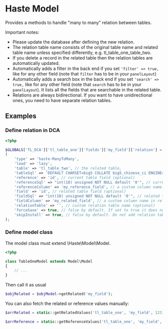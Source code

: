 # Haste Model

Provides a methods to handle "many to many" relation between tables.

Important notes:

- Please update the database after defining the new relation.
- The relation table name consists of the original table name and related table name unless specified differently, e.g. tl_table_one_table_two.
- If you delete a record in the related table then the relation tables are automatically updated.
- Automatically adds a filter in the back end if you set `'filter' => true,` like for any other field (note that `filter` has to be in your `panelLayout`)
- Automatically adds a search box in the back end if you set `'search' => true,` like for any other field  (note that `search` has to be in your `panelLayout`). It lists all the fields that are searchable in the related table.
- Relations are always bidirectional. If you want to have unidirectional ones, you need to have separate relation tables.

## Examples ##

### Define relation in DCA ###

```php
<?php

$GLOBALS['TL_DCA']['tl_table_one']['fields']['my_field']['relation'] = array
(
    'type' => 'haste-ManyToMany',
    'load' => 'lazy',
    'table' => 'tl_table_two', // the related table,
    'tableSql' => 'DEFAULT CHARSET=big5 COLLATE big5_chinese_ci ENGINE=MyISAM', // related table options (optional)
    'reference' => 'id', // current table field (optional)
    'referenceSql' => "int(10) unsigned NOT NULL default '0'", // current table field sql definition (optional)
    'referenceColumn' => 'my_reference_field', // a custom column name in relation table (optional)
    'field' => 'id', // related table field (optional)
    'fieldSql' => "int(10) unsigned NOT NULL default '0'", // related table field sql definition (optional)
    'fieldColumn' => 'my_related_field', // a custom column name in relation table (optional)
    'relationTable' => '', // custom relation table name (optional)
    'forceSave' => true, // false by default. If set to true it does not only store the values in the relation tables but also the "my_relation" field
    'skipInstall' => true, // false by default. Do not add relation table. Useful if you use Doctrine relations on the same tables.
);
```

### Define model class ###

The model class must extend \Haste\Model\Model.

```php
<?php

class TableOneModel extends Model\Model
{
    // ...
}
```

Then call it as usual

```php
$objRelated = $objModel->getRelated('my_field');
```

You can also fetch the related or reference values manually:

```php
$arrRelated = static::getRelatedValues('tl_table_one', 'my_field', 123);

$arrReference = static::getReferenceValues('tl_table_one', 'my_field', array(1, 2, 3));
```
